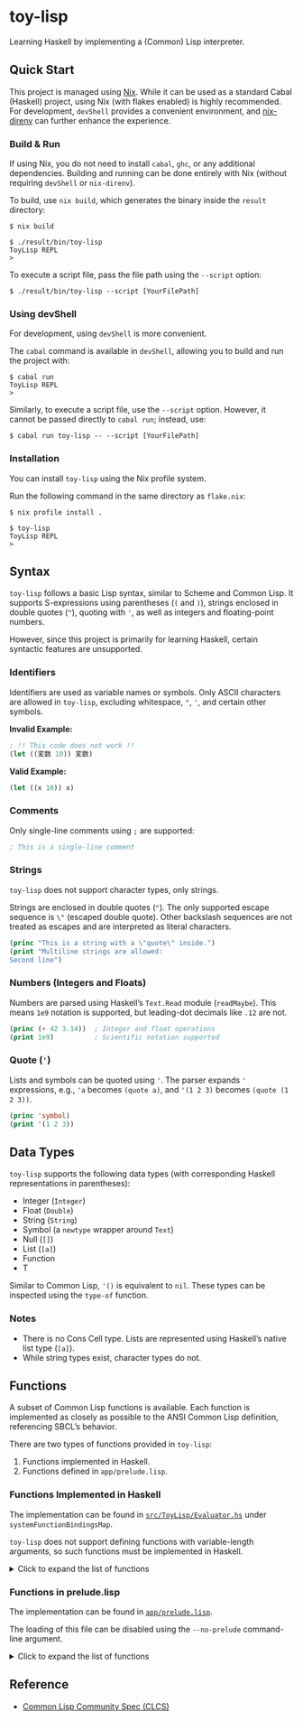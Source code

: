 # toy-lisp

Learning Haskell by implementing a (Common) Lisp interpreter.

## Quick Start

This project is managed using [Nix](https://nixos.org/).
While it can be used as a standard Cabal (Haskell) project, using Nix (with flakes enabled) is highly recommended.
For development, `devShell` provides a convenient environment, and [nix-direnv](https://github.com/nix-community/nix-direnv) can further enhance the experience.

### Build & Run

If using Nix, you do not need to install `cabal`, `ghc`, or any additional dependencies.
Building and running can be done entirely with Nix (without requiring `devShell` or `nix-direnv`).

To build, use `nix build`, which generates the binary inside the `result` directory:

```console
$ nix build

$ ./result/bin/toy-lisp
ToyLisp REPL
>
```

To execute a script file, pass the file path using the `--script` option:

```console
$ ./result/bin/toy-lisp --script [YourFilePath]
```

### Using devShell

For development, using `devShell` is more convenient.

The `cabal` command is available in `devShell`, allowing you to build and run the project with:

```console
$ cabal run
ToyLisp REPL
>
```

Similarly, to execute a script file, use the `--script` option.
However, it cannot be passed directly to `cabal run`; instead, use:

```console
$ cabal run toy-lisp -- --script [YourFilePath]
```

### Installation

You can install `toy-lisp` using the Nix profile system.

Run the following command in the same directory as `flake.nix`:

```console
$ nix profile install .

$ toy-lisp
ToyLisp REPL
>
```

## Syntax

`toy-lisp` follows a basic Lisp syntax, similar to Scheme and Common Lisp.
It supports S-expressions using parentheses (`(` and `)`), strings enclosed in double quotes (`"`), quoting with `'`, as well as integers and floating-point numbers.

However, since this project is primarily for learning Haskell, certain syntactic features are unsupported.

### Identifiers

Identifiers are used as variable names or symbols.
Only ASCII characters are allowed in `toy-lisp`, excluding whitespace, `"`, `'`, and certain other symbols.

**Invalid Example:**

```lisp
; !! This code does not work !!
(let ((変数 10)) 変数)
```

**Valid Example:**

```lisp
(let ((x 10)) x)
```

### Comments

Only single-line comments using `;` are supported:

```lisp
; This is a single-line comment
```

### Strings

`toy-lisp` does not support character types, only strings.

Strings are enclosed in double quotes (`"`).
The only supported escape sequence is `\"` (escaped double quote).
Other backslash sequences are not treated as escapes and are interpreted as literal characters.

```lisp
(princ "This is a string with a \"quote\" inside.")
(print "Multiline strings are allowed:
Second line")
```

### Numbers (Integers and Floats)

Numbers are parsed using Haskell’s `Text.Read` module (`readMaybe`).
This means `1e9` notation is supported, but leading-dot decimals like `.12` are not.

```lisp
(princ (+ 42 3.14))  ; Integer and float operations
(print 1e9)          ; Scientific notation supported
```

### Quote (`'`)

Lists and symbols can be quoted using `'`.
The parser expands `'` expressions, e.g., `'a` becomes `(quote a)`, and `'(1 2 3)` becomes `(quote (1 2 3))`.

```lisp
(princ 'symbol)
(print '(1 2 3))
```

## Data Types

`toy-lisp` supports the following data types (with corresponding Haskell representations in parentheses):

- Integer (`Integer`)
- Float (`Double`)
- String (`String`)
- Symbol (a `newtype` wrapper around `Text`)
- Null (`[]`)
- List (`[a]`)
- Function
- T

Similar to Common Lisp, `'()` is equivalent to `nil`.
These types can be inspected using the `type-of` function.

### Notes

- There is no Cons Cell type. Lists are represented using Haskell’s native list type (`[a]`).
- While string types exist, character types do not.

## Functions

A subset of Common Lisp functions is available.
Each function is implemented as closely as possible to the ANSI Common Lisp definition, referencing SBCL’s behavior.

There are two types of functions provided in `toy-lisp`:

1. Functions implemented in Haskell.
2. Functions defined in `app/prelude.lisp`.

### Functions Implemented in Haskell

The implementation can be found in [`src/ToyLisp/Evaluator.hs`](src/ToyLisp/Evaluator.hs) under `systemFunctionBindingsMap`.

`toy-lisp` does not support defining functions with variable-length arguments, so such functions must be implemented in Haskell.

<details>
<summary>Click to expand the list of functions</summary>

- `*`
- `+`
- `-`
- `/`
- `/=`
- `<`
- `<=`
- `=`
- `>`
- `>=`
- `and`
- `car`
- `cdr`
- `defparameter`
- `defun`
- `defvar`
- `eq`
- `eql`
- `equal`
- `equalp`
- `funcall`
- `function`
- `if`
- `lambda`
- `let`
- `list`
- `nthcdr`
- `or`
- `princ`
- `prog1`
- `progn`
- `quote`
- `setq`
- `type-of`

</details>

### Functions in prelude.lisp

The implementation can be found in [`app/prelude.lisp`](app/prelude.lisp).

The loading of this file can be disabled using the `--no-prelude` command-line argument.

<details>
<summary>Click to expand the list of functions</summary>

- `print`
- `terpri`
- `not`
- `null`
- `atom`
- `listp`
- `first`
- `second`
- `third`
- `fourth`
- `fifth`
- `sixth`
- `seventh`
- `eighth`
- `ninth`
- `tenth`
- `nth`
- `rest`
- `last`
- Various `car`/`cdr` compositions (`caar`, `cadr`, ..., `cddddr`)

</details>

## Reference

- [Common Lisp Community Spec (CLCS)](https://cl-community-spec.github.io/pages/index.html)

